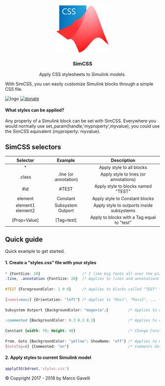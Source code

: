 <p align="center">
  <a href="#">
    <img src="https://github.com/gave92/simcss/blob/master/docs/images/simcss-logo.png?raw=true" width="170" />
  </a>

  <h3 align="center">SimCSS</h3>

  <p align="center">
    Apply CSS stylesheets to Simulink models.
  </p>
</p>

With SimCSS, you can easily customize Simulink blocks through a simple CSS file.

![logo](https://img.shields.io/badge/license-MIT-blue.svg)&nbsp;[![donate](https://img.shields.io/badge/Donate-PayPal-green.svg)](https://www.paypal.me/gave92)

#### What styles can be applied?

Any property of a Simulink block can be set with SimCSS. Everywhere you would normally use set_param(handle,'myproperty',myvalue), you could use the SimCSS equivalent {myproperty: myvalue}.

## SimCSS selectors

| Selector |  Example | Description |
:-------------------------:|:-------------------------:|:-------------------------:
\* |  | Apply style to all blocks
.class | .line (or .annotation) | Apply style to lines (or annotations)
#id | #TEST | Apply style to blocks named "TEST"
element | Constant | Apply style to Constant blocks
element1 element2 | Subsystem Outport | Apply style to outports inside subsystems
[Prop=Value] | [Tag=test] | Apply to blocks with a Tag equal to "test"

## Quick guide

Quick example to get started.

#### 1. Create a "styles.css" file with your styles

```CSS
* {FontSize: 20}                   /* I like big fonts all over the place */
.line, .annotation {FontSize: 20}  /* Applies to lines and annotations */

#TEST {ForegroundColor: 1 0 0}     /* Applies to blocks called "TEST" */

[name|=mass] {Orientation: "left"} /* Applies to "Mass", "Mass2", ... */

Subsystem Outport {BackgroundColor: "magenta";}         /* Applies to outports inside subsystems */

:commented {BackgroundColor: 0.3 0.3 0.3}               /* Applies to commented blocks */

Constant {width: 70; Height: 40}                        /* Change Constant blocks size */

From, Goto {BackgroundColor: "yellow"; ShowName: "off"} /* Applies to Goto and From blocks */
[GotoTag=A] {Commented: "on"}                           /* Comments Goto and From blocks with "GotoTag" = "A" */
```

#### 2. Apply styles to current Simulink model
```matlab
applyCSS(bdroot,'styles.css')
```

© Copyright 2017 - 2018 by Marco Gavelli

